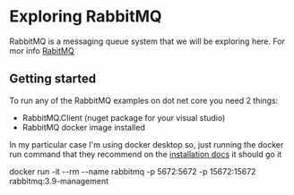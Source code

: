 # Exploring RabbitMQ
RabbitMQ is a messaging queue system that we will be exploring here. For mor info [RabitMQ](https://www.rabbitmq.com/)

## Getting started

To run any of the RabbitMQ examples on dot net core you need 2 things:
- RabbitMQ.Client (nuget package for your visual studio)
- RabbitMQ docker image installed

In my particular case I'm using docker desktop so, just running the docker run command that they recommend on the [installation docs](https://www.rabbitmq.com/download.html) it should go it

docker run -it --rm --name rabbitmq -p 5672:5672 -p 15672:15672 rabbitmq:3.9-management